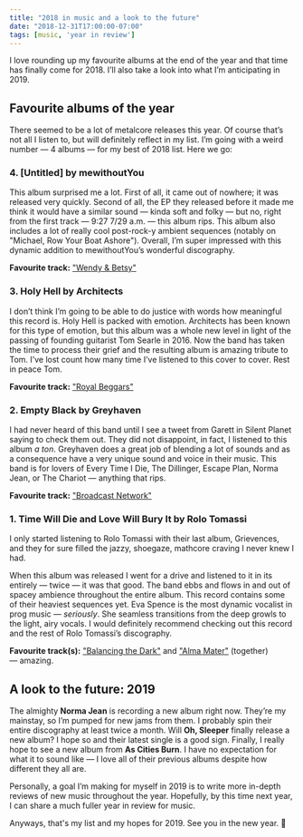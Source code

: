 ```yaml
---
title: "2018 in music and a look to the future"
date: "2018-12-31T17:00:00-07:00"
tags: [music, 'year in review']
---
```


I love rounding up my favourite albums at the end of the year
and that time has finally come for 2018. I’ll also take a look
into what I’m anticipating in 2019.

## Favourite albums of the year

There seemed to be a lot of metalcore releases this year. Of
course that’s not all I listen to, but will definitely reflect
in my list. I’m going with a weird number — 4 albums — for my
best of 2018 list. Here we go:

### 4. [Untitled] by mewithoutYou

This album surprised me a lot. First of all, it came out of
nowhere; it was released very quickly. Second of all, the EP
they released before it made me think it would have a similar
sound — kinda soft and folky — but no, right from the first
track — 9:27 7/29 a.m. — this album rips. This album also
includes a lot of really cool post-rock-y ambient sequences
(notably on "Michael, Row Your Boat Ashore"). Overall, I’m super
impressed with this dynamic addition to mewithoutYou’s wonderful
discography.

**Favourite track:** ["Wendy & Betsy"](https://www.youtube.com/watch?v=e6Em3PlrwjE)

### 3. Holy Hell by Architects

I don’t think I’m going to be able to do justice with words how
meaningful this record is. Holy Hell is packed with emotion.
Architects has been known for this type of emotion, but this
album was a whole new level in light of the passing of founding
guitarist Tom Searle in 2016. Now the band has taken the time to
process their grief and the resulting album is amazing tribute
to Tom. I’ve lost count how many time I’ve listened to this
cover to cover. Rest in peace Tom.

**Favourite track:** ["Royal Beggars"](https://www.youtube.com/watch?v=HNpWuwSVyDk)

### 2. Empty Black by Greyhaven

I had never heard of this band until I see a tweet from Garett
in Silent Planet saying to check them out. They did not
disappoint, in fact, I listened to this album _a ton_. Greyhaven
does a great job of blending a lot of sounds and as a
consequence have a very unique sound and voice in their music.
This band is for lovers of Every Time I Die, The Dillinger,
Escape Plan, Norma Jean, or The Chariot — anything that rips.

**Favourite track:** ["Broadcast Network"](https://www.youtube.com/watch?v=ZUGi7NDNWds)

### 1. Time Will Die and Love Will Bury It by Rolo Tomassi

I only started listening to Rolo Tomassi with their last album,
Grievences, and they for sure filled the jazzy, shoegaze,
mathcore craving I never knew I had.

When this album was released I went for a drive and listened to
it in its entirely — twice — it was that good. The band ebbs and
flows in and out of spacey ambience throughout the entire album.
This record contains some of their heaviest sequences yet. Eva
Spence is the most dynamic vocalist in prog music — *seriously*.
She seamless transitions from the deep growls to the light, airy
vocals. I would definitely recommend checking out this record
and the rest of Rolo Tomassi’s discography.

**Favourite track(s):**
["Balancing the Dark"](https://rolotomassi.bandcamp.com/track/balancing-the-dark)
and
["Alma Mater"](https://rolotomassi.bandcamp.com/track/alma-mater)
(together) — amazing.

## A look to the future: 2019

The almighty **Norma Jean** is recording a new album right now.
They’re my mainstay, so I’m pumped for new jams from them. I
probably spin their entire discography at least twice a month.
Will **Oh, Sleeper** finally release a new album? I hope so and
their latest single is a good sign. Finally, I really hope to
see a new album from **As Cities Burn**. I have no expectation
for what it to sound like — I love all of their previous albums
despite how different they all are.

Personally, a goal I’m making for myself in 2019 is to write
more in-depth reviews of new music throughout the year.
Hopefully, by this time next year, I can share a much fuller
year in review for music.

Anyways, that's my list and my hopes for 2019. See you in the
new year. 🎉
